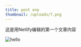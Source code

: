 ```yaml
---
title: post one
thumbnail: /uploads/7.png
---
```

这是用Netlify编辑的第一个文章内容

![hello](/uploads/7.png "这是一个图片")
